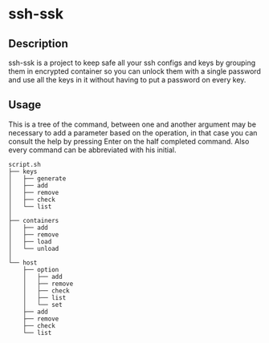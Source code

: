 # ssh-ssk

## Description
ssh-ssk is a project to keep safe all your ssh configs and keys by grouping them in encrypted container so you can unlock them with a single password and use all the keys in it without having to put a password on every key.

## Usage
This is a tree of the command, between one and another argument may be necessary to add a parameter based on the operation, in that case you can consult the help by pressing Enter on the half completed command.
Also every command can be abbreviated with his initial.
```
script.sh
├── keys
│   ├── generate
│   ├── add
│   ├── remove
│   ├── check
│   └── list
│
├── containers
│   ├── add
│   ├── remove
│   ├── load
│   └── unload
│
└── host
    ├── option
    │   ├── add   
    │   ├── remove
    │   ├── check  
    │   ├── list
    │   └── set
    ├── add
    ├── remove
    ├── check
    └── list
```
